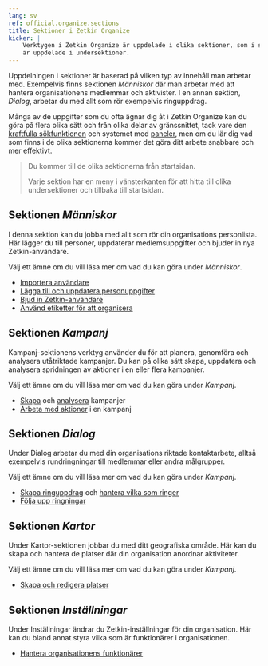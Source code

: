 ```yaml
---
lang: sv
ref: official.organize.sections
title: Sektioner i Zetkin Organize
kicker: |
    Verktygen i Zetkin Organize är uppdelade i olika sektioner, som i sin tur
    är uppdelade i undersektioner.
---
```

Uppdelningen i sektioner är baserad på vilken typ av innehåll man arbetar med.
Exempelvis finns sektionen _Människor_ där man arbetar med att hantera
organisationens medlemmar och aktivister. I en annan sektion, _Dialog_,
arbetar du med allt som rör exempelvis ringuppdrag.

Många av de uppgifter som du ofta ägnar dig åt i Zetkin Organize kan du göra
på flera olika sätt och från olika delar av gränssnittet, tack vare den
[kraftfulla sökfunktionen](../sok) och systemet med [paneler](../paneler),
men om du lär dig vad som finns i de olika sektionerna kommer det göra ditt
arbete snabbare och mer effektivt.

> Du kommer till de olika sektionerna från startsidan.
>
> Varje sektion har en meny i vänsterkanten för att hitta till olika
> undersektioner och tillbaka till startsidan.

## Sektionen _Människor_
I denna sektion kan du jobba med allt som rör din organisations personlista.
Här lägger du till personer, uppdaterar medlemsuppgifter och bjuder in nya
Zetkin-användare.

Välj ett ämne om du vill läsa mer om vad du kan göra under _Människor_.

* [Importera användare](/sv/for-funktionarer/manniskor/personlistan)
* [Lägga till och uppdatera personuppgifter](/sv/for-funktionarer/manniskor/personlistan)
* [Bjud in Zetkin-användare](/sv/for-funktionarer/manniskor/bjud-in)
* [Använd etiketter för att organisera](/sv/for-funktionarer/manniskor/etiketter)

## Sektionen _Kampanj_
Kampanj-sektionens verktyg använder du för att planera, genomföra och analysera
utåtriktade kampanjer. Du kan på olika sätt skapa, uppdatera och analysera
spridningen av aktioner i en eller flera kampanjer.

Välj ett ämne om du vill läsa mer om vad du kan göra under _Kampanj_.

* [Skapa](/sv/for-funktionarer/kampanjer/skapa-kampanj) och
  [analysera](/sv/for-funktionarer/kampanjer/analysera) kampanjer
* [Arbeta med aktioner](/sv/for-funktionarer/kampanjer/aktioner) i en kampanj

## Sektionen _Dialog_
Under Dialog arbetar du med din organisations riktade kontaktarbete, alltså
exempelvis rundringningar till medlemmar eller andra målgrupper.

Välj ett ämne om du vill läsa mer om vad du kan göra under _Kampanj_.

* [Skapa ringuppdrag](/sv/for-funktionarer/phone-banking/ringuppdrag) och
  [hantera vilka som ringer](/sv/for-funktionarer/phone-banking/ringare)
* [Följa upp ringningar](/sv/for-funktionarer/phone-banking/analysera)

## Sektionen _Kartor_
Under Kartor-sektionen jobbar du med ditt geografiska område. Här kan du skapa
och hantera de platser där din organisation anordnar aktiviteter.

Välj ett ämne om du vill läsa mer om vad du kan göra under _Kampanj_.

* [Skapa och redigera platser](/sv/for-funktionarer/geografi/platser)

## Sektionen _Inställningar_
Under Inställningar ändrar du Zetkin-inställningar för din organisation.
Här kan du bland annat styra vilka som är funktionärer i organisationen.

* [Hantera organisationens funktionärer](/sv/for-funktionarer/zetkin-organize/installningar)
